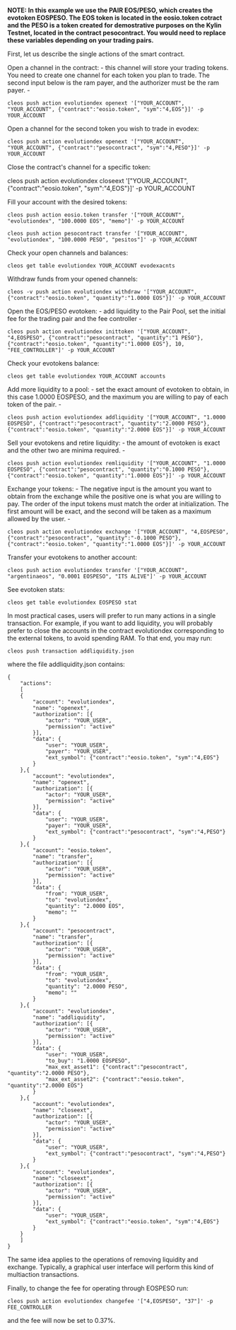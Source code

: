 **NOTE: In this example we use the PAIR EOS/PESO, which creates the evotoken EOSPESO. The EOS token is located in the eosio.token cotract and the PESO is a token created for demostrative purposes on the Kylin Testnet, located in the contract pesocontract. You would need to replace these variables depending on your trading pairs.** 

First, let us describe the single actions of the smart contract.

Open a channel in the contract: - this channel will store your trading tokens. You need to create one channel for each token you plan to trade. The second input below is the ram payer, and the authorizer must be the ram payer. -

    cleos push action evolutiondex openext '["YOUR_ACCOUNT", "YOUR_ACCOUNT", {"contract":"eosio.token", "sym":"4,EOS"}]' -p YOUR_ACCOUNT

Open a channel for the second token you wish to trade in evodex:

    cleos push action evolutiondex openext '["YOUR_ACCOUNT", "YOUR_ACCOUNT", {"contract":"pesocontract", "sym":"4,PESO"}]' -p YOUR_ACCOUNT

Close the contract's channel for a specific token:

cleos push action evolutiondex closeext '["YOUR_ACCOUNT", {"contract":"eosio.token", "sym":"4,EOS"}]' -p YOUR_ACCOUNT

Fill your account with the desired tokens:

    cleos push action eosio.token transfer '["YOUR_ACCOUNT", "evolutiondex", "100.0000 EOS", "memo"]' -p YOUR_ACCOUNT

    cleos push action pesocontract transfer '["YOUR_ACCOUNT", "evolutiondex", "100.0000 PESO", "pesitos"]' -p YOUR_ACCOUNT

Check your open channels and balances:

    cleos get table evolutiondex YOUR_ACCOUNT evodexacnts

Withdraw funds from your opened channels:

    cleos -v push action evolutiondex withdraw '["YOUR_ACCOUNT", {"contract":"eosio.token", "quantity":"1.0000 EOS"}]' -p YOUR_ACCOUNT

Open the EOS/PESO evotoken: - add liquidity to the Pair Pool, set the initial fee for the trading pair and the fee controller -

    cleos push action evolutiondex inittoken '["YOUR_ACCOUNT", "4,EOSPESO", {"contract":"pesocontract", "quantity":"1 PESO"}, {"contract":"eosio.token", "quantity":"1.0000 EOS"}, 10, "FEE_CONTROLLER"]' -p YOUR_ACCOUNT

Check your evotokens balance:

    cleos get table evolutiondex YOUR_ACCOUNT accounts

Add more liquidity to a pool: - set the exact amount of evotoken to obtain, in this case 1.0000 EOSPESO, 
and the maximum you are willing to pay of each token of the pair. -

    cleos push action evolutiondex addliquidity '["YOUR_ACCOUNT", "1.0000 EOSPESO", {"contract":"pesocontract", "quantity":"2.0000 PESO"},{"contract":"eosio.token", "quantity":"2.0000 EOS"}]' -p YOUR_ACCOUNT

Sell your evotokens and retire liquidity: - the amount of evotoken is exact and the other two are minima required. -

    cleos push action evolutiondex remliquidity '["YOUR_ACCOUNT", "1.0000 EOSPESO", {"contract":"pesocontract", "quantity":"0.1000 PESO"},{"contract":"eosio.token", "quantity":"1.0000 EOS"}]' -p YOUR_ACCOUNT

Exchange your tokens: - The negative input is the amount you want to obtain from the exchange while the positive
one is what you are willing to pay. The order of the input tokens must match the order at initialization.
The first amount will be exact, and the second will be taken as a maximum allowed by the user. -

    cleos push action evolutiondex exchange '["YOUR_ACCOUNT", "4,EOSPESO", {"contract":"pesocontract", "quantity":"-0.1000 PESO"},{"contract":"eosio.token", "quantity":"1.0000 EOS"}]' -p YOUR_ACCOUNT

Transfer your evotokens to another account:

    cleos push action evolutiondex transfer '["YOUR_ACCOUNT", "argentinaeos", "0.0001 EOSPESO", "ITS ALIVE"]' -p YOUR_ACCOUNT

See evotoken stats:

    cleos get table evolutiondex EOSPESO stat

In most practical cases, users will prefer to run many actions in a single transaction.
For example, if you want to add liquidity, you will probably prefer to close the accounts in the contract evolutiondex corresponding to the external tokens, to avoid spending RAM. To that end, you may run:

    cleos push transaction addliquidity.json

where the file addliquidity.json contains:

    {
        "actions":
        [
        {
            "account": "evolutiondex",
            "name": "openext",
            "authorization": [{
                "actor": "YOUR_USER",
                "permission": "active"
            }],
            "data": {
                "user": "YOUR_USER",
                "payer": "YOUR_USER",
                "ext_symbol": {"contract":"eosio.token", "sym":"4,EOS"}
            }
        },{
            "account": "evolutiondex",
            "name": "openext",
            "authorization": [{
                "actor": "YOUR_USER",
                "permission": "active"
            }],
            "data": {
                "user": "YOUR_USER",
                "payer": "YOUR_USER",
                "ext_symbol": {"contract":"pesocontract", "sym":"4,PESO"}
            }
        },{
            "account": "eosio.token",
            "name": "transfer",
            "authorization": [{
                "actor": "YOUR_USER",
                "permission": "active"
            }],
            "data": {
                "from": "YOUR_USER",
                "to": "evolutiondex",
                "quantity": "2.0000 EOS",
                "memo": ""
            }
        },{
            "account": "pesocontract",
            "name": "transfer",
            "authorization": [{
                "actor": "YOUR_USER",
                "permission": "active"
            }],
            "data": {
                "from": "YOUR_USER",
                "to": "evolutiondex",
                "quantity": "2.0000 PESO",
                "memo": ""
            }
        },{
            "account": "evolutiondex",
            "name": "addliquidity",
            "authorization": [{
                "actor": "YOUR_USER",
                "permission": "active"
            }],
            "data": {
                "user": "YOUR_USER",
                "to_buy": "1.0000 EOSPESO",
                "max_ext_asset1": {"contract":"pesocontract", "quantity":"2.0000 PESO"},
                "max_ext_asset2": {"contract":"eosio.token", "quantity":"2.0000 EOS"}
            }
        },{
            "account": "evolutiondex",
            "name": "closeext",
            "authorization": [{
                "actor": "YOUR_USER",
                "permission": "active"
            }],
            "data": {
                "user": "YOUR_USER",
                "ext_symbol": {"contract":"pesocontract", "sym":"4,PESO"}           
            }
        },{
            "account": "evolutiondex",
            "name": "closeext",
            "authorization": [{
                "actor": "YOUR_USER",
                "permission": "active"
            }],
            "data": {
                "user": "YOUR_USER",
                "ext_symbol": {"contract":"eosio.token", "sym":"4,EOS"}       
            }
        }
        ]
    }    

The same idea applies to the operations of removing liquidity and exchange.
Typically, a graphical user interface will perform this kind of multiaction transactions.

Finally, to change the fee for operating through EOSPESO  run:

    cleos push action evolutiondex changefee '["4,EOSPESO", "37"]' -p FEE_CONTROLLER

and the fee will now be set to 0.37%.